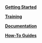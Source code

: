**[Getting Started](GettingStarted.md)**

**[Training](TrainingIndex.md)**

**[Documentation](DocumentationIndex.md)**

**[How-To Guides ](HowToIndex.md)**

